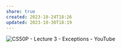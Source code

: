 ```yaml
---
share: true
created: 2023-10-24T18:26
updated: 2023-10-30T18:19
---
```


![CS50P - Lecture 3 - Exceptions - YouTube](https://youtu.be/LW7g1169v7w)
